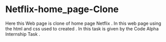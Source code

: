 # Netflix-home_page-Clone
Here this Web page is clone of home page  Netflix . In this web page using the html and css used to created . In this task is given by the Code Alpha  Internship Task
.
